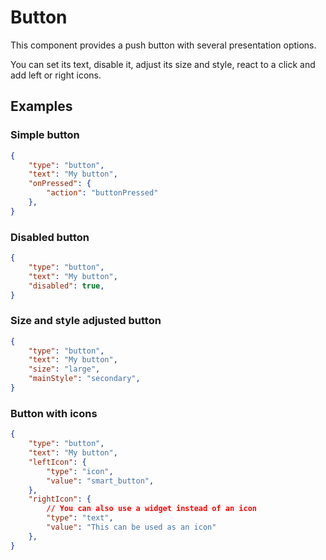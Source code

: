 # Button

This component provides a push button with several presentation options.

You can set its text, disable it, adjust its size and style, react to a click and add left or right icons.

## Examples

### Simple button

```json
{
    "type": "button",
    "text": "My button",
    "onPressed": {
        "action": "buttonPressed"
    },
}
```

### Disabled button

```json
{
    "type": "button",
    "text": "My button",
    "disabled": true,
}
```

### Size and style adjusted button

```json
{
    "type": "button",
    "text": "My button",
    "size": "large",
    "mainStyle": "secondary",
}
```

### Button with icons

```json
{
    "type": "button",
    "text": "My button",
    "leftIcon": {
        "type": "icon",
        "value": "smart_button",
    },
    "rightIcon": {
        // You can also use a widget instead of an icon
        "type": "text",
        "value": "This can be used as an icon"
    },
}
```
